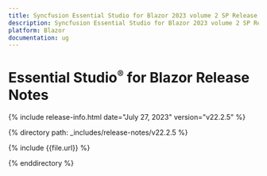 ```yaml
---
title: Syncfusion Essential Studio for Blazor 2023 volume 2 SP Release Release Notes  
description: Syncfusion Essential Studio for Blazor 2023 volume 2 SP Release Release Notes  
platform: Blazor
documentation: ug
---
```

# Essential Studio<sup style="font-size:70%">&reg;</sup> for  Blazor  Release Notes  

{% include release-info.html date="July 27, 2023"   version="v22.2.5" %} 

{% directory path: _includes/release-notes/v22.2.5 %}

{% include {{file.url}} %}

{% enddirectory %}

